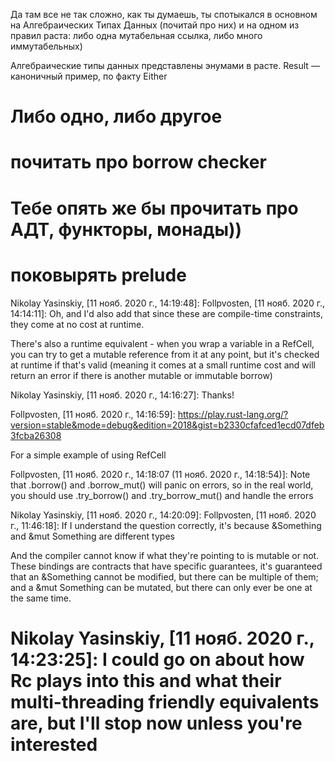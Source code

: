 Да там все не так сложно, как ты думаешь, ты спотыкался в основном на Алгебраических Типах Данных (почитай про них) и на одном из правил раста: либо одна мутабельная ссылка, либо много иммутабельных)
 
Алгебраические типы данных представлены энумами в расте. Result — каноничный пример, по факту Either
 
Либо одно, либо другое
===
почитать про borrow checker
===
Тебе опять же бы прочитать про АДТ, функторы, монады))
===
поковырять prelude
===
Nikolay Yasinskiy, [11 нояб. 2020 г., 14:19:48]:
Follpvosten, [11 нояб. 2020 г., 14:14:11]:
Oh, and I'd also add that since these are compile-time constraints, they come at no cost at runtime.

There's also a runtime equivalent - when you wrap a variable in a RefCell<T>, you can try to get a mutable reference from it at any point, but it's checked at runtime if that's valid (meaning it comes at a small runtime cost and will return an error if there is another mutable or immutable borrow)

Nikolay Yasinskiy, [11 нояб. 2020 г., 14:16:27]:
Thanks!

Follpvosten, [11 нояб. 2020 г., 14:16:59]:
https://play.rust-lang.org/?version=stable&mode=debug&edition=2018&gist=b2330cfafced1ecd07dfeb3fcba26308

For a simple example of using RefCell

Follpvosten, [11 нояб. 2020 г., 14:18:07 (11 нояб. 2020 г., 14:18:54)]:
Note that .borrow() and .borrow_mut() will panic on errors, so in the real world, you should use .try_borrow() and .try_borrow_mut() and handle the errors

Nikolay Yasinskiy, [11 нояб. 2020 г., 14:20:09]:
Follpvosten, [11 нояб. 2020 г., 11:46:18]:
If I understand the question correctly, it's because &Something and &mut Something are different types

And the compiler cannot know if what they're pointing to is mutable or not. These bindings are contracts that have specific guarantees, it's guaranteed that an &Something cannot be modified, but there can be multiple of them; and a &mut Something can be mutated, but there can only ever be one at the same time.

Nikolay Yasinskiy, [11 нояб. 2020 г., 14:23:25]:
I could go on about how Rc<T> plays into this and what their multi-threading friendly equivalents are, but I'll stop now unless you're interested
====